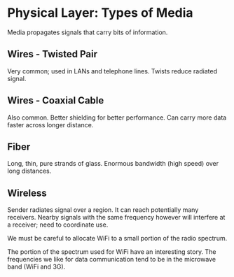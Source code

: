 # Physical Layer: Types of Media

Media propagates signals that carry bits of information. 

## Wires - Twisted Pair

Very common; used in LANs and telephone lines. Twists reduce radiated signal.

## Wires - Coaxial Cable

Also common. Better shielding for better performance. Can carry more data faster across longer distance. 

## Fiber

Long, thin, pure strands of glass. Enormous bandwidth (high speed) over long distances. 

## Wireless

Sender radiates signal over a region. It can reach potentially many receivers. Nearby signals with the same frequency however will interfere at a receiver; need to coordinate use. 

We must be careful to allocate WiFi to a small portion of the radio spectrum. 

The portion of the spectrum used for WiFi have an interesting story. The frequencies we like for data communication tend to be in the microwave band (WiFi and 3G). 
